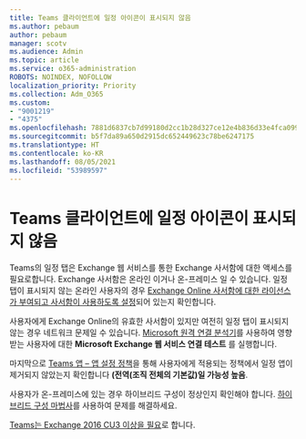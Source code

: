 ```yaml
---
title: Teams 클라이언트에 일정 아이콘이 표시되지 않음
ms.author: pebaum
author: pebaum
manager: scotv
ms.audience: Admin
ms.topic: article
ms.service: o365-administration
ROBOTS: NOINDEX, NOFOLLOW
localization_priority: Priority
ms.collection: Adm_O365
ms.custom:
- "9001219"
- "4375"
ms.openlocfilehash: 7881d6837cb7d99180d2cc1b28d327ce12e4b836d33e4fca099569d4f72510fa
ms.sourcegitcommit: b5f7da89a650d2915dc652449623c78be6247175
ms.translationtype: HT
ms.contentlocale: ko-KR
ms.lasthandoff: 08/05/2021
ms.locfileid: "53989597"
---
```

# <a name="calendar-icon-not-showing-in-teams-client"></a>Teams 클라이언트에 일정 아이콘이 표시되지 않음

Teams의 일정 탭은 Exchange 웹 서비스를 통한 Exchange 사서함에 대한 액세스를 필요로합니다. Exchange 사서함은 온라인 이거나 온-프레미스 일 수 있습니다. 일정 탭이 표시되지 않는 온라인 사용자의 경우 [Exchange Online 사서함에 대한 라이선스가 부여되고 사서함이 사용하도록 설정](https://docs.microsoft.com/exchange/recipients-in-exchange-online/create-user-mailboxes)되어 있는지 확인합니다.

사용자에게 Exchange Online의 유효한 사서함이 있지만 여전히 일정 탭이 표시되지 않는 경우 네트워크 문제일 수 있습니다. [Microsoft 원격 연결 분석기](https://testconnectivity.microsoft.com/)를 사용하여 영향받는 사용자에 대한 **Microsoft Exchange 웹 서비스 연결 테스트** 를 실행합니다.

마지막으로 [Teams 앱 – 앱 설정 정책](https://admin.teams.microsoft.com/policies/app-setup)을 통해 사용자에게 적용되는 정책에서 일정 앱이 제거되지 않았는지 확인합니다 **(전역(조직 전체의 기본값)일 가능성 높음**.

사용자가 온-프레미스에 있는 경우 하이브리드 구성이 정상인지 확인해야 합니다. [하이브리드 구성 마법사](https://docs.microsoft.com/exchange/hybrid-deployment/hybrid-agent)를 사용하여 문제를 해결하세요.

[Teams는 Exchange 2016 CU3 이상을 필요](https://docs.microsoft.com/microsoftteams/exchange-teams-interact)로 합니다.
